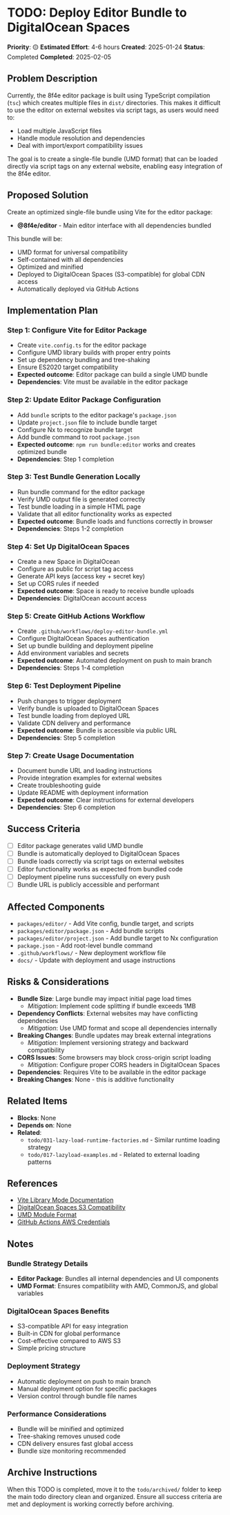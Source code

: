 # TODO: Deploy Editor Bundle to DigitalOcean Spaces

**Priority**: 🟡
**Estimated Effort**: 4-6 hours
**Created**: 2025-01-24
**Status**: Completed
**Completed**: 2025-02-05

## Problem Description

Currently, the 8f4e editor package is built using TypeScript compilation (`tsc`) which creates multiple files in `dist/` directories. This makes it difficult to use the editor on external websites via script tags, as users would need to:
- Load multiple JavaScript files
- Handle module resolution and dependencies
- Deal with import/export compatibility issues

The goal is to create a single-file bundle (UMD format) that can be loaded directly via script tags on any external website, enabling easy integration of the 8f4e editor.

## Proposed Solution

Create an optimized single-file bundle using Vite for the editor package:
- **@8f4e/editor** - Main editor interface with all dependencies bundled

This bundle will be:
- UMD format for universal compatibility
- Self-contained with all dependencies
- Optimized and minified
- Deployed to DigitalOcean Spaces (S3-compatible) for global CDN access
- Automatically deployed via GitHub Actions

## Implementation Plan

### Step 1: Configure Vite for Editor Package
- Create `vite.config.ts` for the editor package
- Configure UMD library builds with proper entry points
- Set up dependency bundling and tree-shaking
- Ensure ES2020 target compatibility
- **Expected outcome**: Editor package can build a single UMD bundle
- **Dependencies**: Vite must be available in the editor package

### Step 2: Update Editor Package Configuration
- Add `bundle` scripts to the editor package's `package.json`
- Update `project.json` file to include bundle target
- Configure Nx to recognize bundle target
- Add bundle command to root `package.json`
- **Expected outcome**: `npm run bundle:editor` works and creates optimized bundle
- **Dependencies**: Step 1 completion

### Step 3: Test Bundle Generation Locally
- Run bundle command for the editor package
- Verify UMD output file is generated correctly
- Test bundle loading in a simple HTML page
- Validate that all editor functionality works as expected
- **Expected outcome**: Bundle loads and functions correctly in browser
- **Dependencies**: Steps 1-2 completion

### Step 4: Set Up DigitalOcean Spaces
- Create a new Space in DigitalOcean
- Configure as public for script tag access
- Generate API keys (access key + secret key)
- Set up CORS rules if needed
- **Expected outcome**: Space is ready to receive bundle uploads
- **Dependencies**: DigitalOcean account access

### Step 5: Create GitHub Actions Workflow
- Create `.github/workflows/deploy-editor-bundle.yml`
- Configure DigitalOcean Spaces authentication
- Set up bundle building and deployment pipeline
- Add environment variables and secrets
- **Expected outcome**: Automated deployment on push to main branch
- **Dependencies**: Steps 1-4 completion

### Step 6: Test Deployment Pipeline
- Push changes to trigger deployment
- Verify bundle is uploaded to DigitalOcean Spaces
- Test bundle loading from deployed URL
- Validate CDN delivery and performance
- **Expected outcome**: Bundle is accessible via public URL
- **Dependencies**: Step 5 completion

### Step 7: Create Usage Documentation
- Document bundle URL and loading instructions
- Provide integration examples for external websites
- Create troubleshooting guide
- Update README with deployment information
- **Expected outcome**: Clear instructions for external developers
- **Dependencies**: Step 6 completion

## Success Criteria

- [ ] Editor package generates valid UMD bundle
- [ ] Bundle is automatically deployed to DigitalOcean Spaces
- [ ] Bundle loads correctly via script tags on external websites
- [ ] Editor functionality works as expected from bundled code
- [ ] Deployment pipeline runs successfully on every push
- [ ] Bundle URL is publicly accessible and performant

## Affected Components

- `packages/editor/` - Add Vite config, bundle target, and scripts
- `packages/editor/package.json` - Add bundle scripts
- `packages/editor/project.json` - Add bundle target to Nx configuration
- `package.json` - Add root-level bundle command
- `.github/workflows/` - New deployment workflow file
- `docs/` - Update with deployment and usage instructions

## Risks & Considerations

- **Bundle Size**: Large bundle may impact initial page load times
  - *Mitigation*: Implement code splitting if bundle exceeds 1MB
- **Dependency Conflicts**: External websites may have conflicting dependencies
  - *Mitigation*: Use UMD format and scope all dependencies internally
- **Breaking Changes**: Bundle updates may break external integrations
  - *Mitigation*: Implement versioning strategy and backward compatibility
- **CORS Issues**: Some browsers may block cross-origin script loading
  - *Mitigation*: Configure proper CORS headers in DigitalOcean Spaces
- **Dependencies**: Requires Vite to be available in the editor package
- **Breaking Changes**: None - this is additive functionality

## Related Items

- **Blocks**: None
- **Depends on**: None
- **Related**: 
  - `todo/031-lazy-load-runtime-factories.md` - Similar runtime loading strategy
  - `todo/017-lazyload-examples.md` - Related to external loading patterns

## References

- [Vite Library Mode Documentation](https://vitejs.dev/guide/build.html#library-mode)
- [DigitalOcean Spaces S3 Compatibility](https://docs.digitalocean.com/products/spaces/references/s3-compatibility/)
- [UMD Module Format](https://github.com/umdjs/umd)
- [GitHub Actions AWS Credentials](https://github.com/aws-actions/configure-aws-credentials)

## Notes

### Bundle Strategy Details
- **Editor Package**: Bundles all internal dependencies and UI components
- **UMD Format**: Ensures compatibility with AMD, CommonJS, and global variables

### DigitalOcean Spaces Benefits
- S3-compatible API for easy integration
- Built-in CDN for global performance
- Cost-effective compared to AWS S3
- Simple pricing structure

### Deployment Strategy
- Automatic deployment on push to main branch
- Manual deployment option for specific packages
- Version control through bundle file names

### Performance Considerations
- Bundle will be minified and optimized
- Tree-shaking removes unused code
- CDN delivery ensures fast global access
- Bundle size monitoring recommended

## Archive Instructions

When this TODO is completed, move it to the `todo/archived/` folder to keep the main todo directory clean and organized. Ensure all success criteria are met and deployment is working correctly before archiving. 